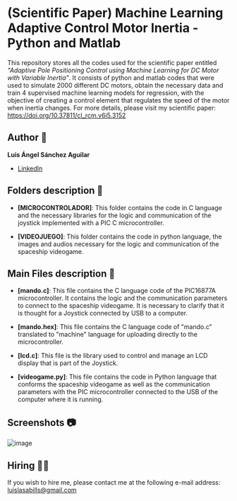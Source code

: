 # (Scientific Paper) Machine Learning Adaptive Control Motor Inertia - Python and Matlab 

This repository stores all the codes used for the scientific paper entitled *"Adaptive Pole Positioning Control using Machine Learning for DC Motor with Variable Inertia"*. It consists of python and matlab codes that were used to simulate 2000 different DC motors, obtain the necessary data and train 4 supervised machine learning models for regression, with the objective of creating a control element that regulates the speed of the motor when inertia changes. For more details, please visit my scientific paper: https://doi.org/10.37811/cl_rcm.v6i5.3152

## Author 👤
**Luis Ángel Sánchez Aguilar**

* [LinkedIn](https://www.linkedin.com/in/sanchezluismachinelearning/)

## Folders description 📁

* **[MICROCONTROLADOR]**: This folder contains the code in C language and the necessary libraries for the logic and communication of the joystick implemented with a PIC C microcontroller.

* **[VIDEOJUEGO]**: This folder contains the code in python language, the images and audios necessary for the logic and communication of the spaceship videogame.


## Main Files description 📘

* **[mando.c]**: This file contains the C language code of the PIC16877A microcontroller. It contains the logic and the communication parameters to connect to the spaceship videogame. It is necessary to clarify that it is thought for a Joystick connected by USB to a computer.

* **[mando.hex]**: This file contains the C language code of "mando.c" translated to "machine" language for uploading directly to the microcontroller.

* **[lcd.c]**: This file is the library used to control and manage an LCD display that is part of the Joystick.

* **[videogame.py]**: This file contains the code in Python language that conforms the spaceship videogame as well as the communication parameters with the PIC microcontroller connected to the USB of the computer where it is running.

## Screenshots 📷
![image](https://user-images.githubusercontent.com/118120048/203212180-59966f94-339c-4292-8e6a-c7013863c891.png)


## Hiring 🤝🏿
If you wish to hire me, please contact me at the following e-mail address: luislasabills@gmail.com
